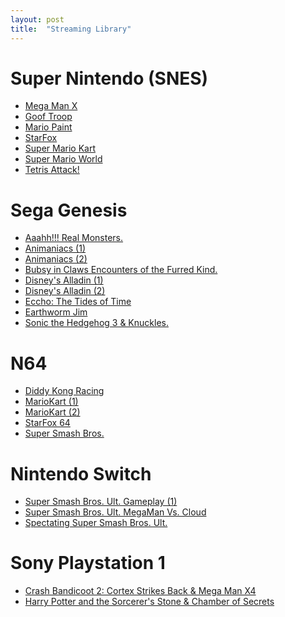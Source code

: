 ```yaml
---
layout: post
title:  "Streaming Library"
---
```


# Super Nintendo (SNES)

-	<a href="https://www.facebook.com/BLTRetro/videos/478682543556965/">Mega Man X</a>
-	<a href="https://www.facebook.com/BLTRetro/videos/1195504777535611/">Goof Troop</a>
-	<a href="https://www.facebook.com/582701405707444/videos/336871171010462/">Mario Paint</a> 
-	<a href="https://www.facebook.com/582701405707444/videos/597575784520811/">StarFox</a> 
-	<a href="https://www.facebook.com/582701405707444/videos/140543221020402/">Super Mario Kart</a> 
-	<a href="https://www.facebook.com/582701405707444/videos/603519823688581/">Super Mario World</a> 
-	<a href="https://www.facebook.com/582701405707444/videos/712858096290050/">Tetris Attack!</a> 

# Sega Genesis

-	<a href="https://www.facebook.com/582701405707444/videos/886222622164787/">Aaahh!!! Real Monsters.</a> 
-	<a href="https://www.facebook.com/582701405707444/videos/219678732969559/">Animaniacs (1)</a> 
-	<a href="https://www.facebook.com/582701405707444/videos/140592001030431/">Animaniacs (2)</a> 
-	<a href="https://www.facebook.com/582701405707444/videos/687666938560673/">Bubsy in Claws Encounters of the Furred Kind.</a> 
-	<a href="https://www.facebook.com/582701405707444/videos/859193228235929/">Disney's Alladin (1)</a> 
-	<a href="https://www.facebook.com/582701405707444/videos/239090890897997/">Disney's Alladin (2)</a> 
-	<a href="https://www.facebook.com/582701405707444/videos/148946987025689/">Eccho: The Tides of Time </a> 
-	<a href="https://www.facebook.com/582701405707444/videos/158831732245041/">Earthworm Jim</a> 
-	<a href="https://www.facebook.com/582701405707444/videos/234369361228337/">Sonic the Hedgehog 3 & Knuckles.</a> 

# N64

-	<a href="https://www.facebook.com/582701405707444/videos/311040683579434/">Diddy Kong Racing</a> 
-	<a href="https://www.facebook.com/582701405707444/videos/327405445295276/">MarioKart (1) </a> 
-	<a href="https://www.facebook.com/582701405707444/videos/1295237147485554/">MarioKart (2)</a> 
-	<a href="https://www.facebook.com/582701405707444/videos/1700351050113244/">StarFox 64</a> 
-	<a href="https://www.facebook.com/582701405707444/videos/719620662224153/">Super Smash Bros.</a> 

# Nintendo Switch

-	<a href="https://www.facebook.com/582701405707444/videos/256591802463245/">Super Smash Bros. Ult. Gameplay (1)</a> 
-	<a href="https://www.facebook.com/BLTRetro/videos/1167942670269289">Super Smash Bros. Ult. MegaMan Vs. Cloud</a> 
-	<a href="https://www.facebook.com/582701405707444/videos/471180114283390/">Spectating Super Smash Bros. Ult. </a> 

# Sony Playstation 1

- <a href="https://www.facebook.com/582701405707444/videos/296002838647723/">Crash Bandicoot 2: Cortex Strikes Back & Mega Man X4</a>
- <a href="https://www.facebook.com/BLTRetro/videos/3942082989232525">Harry Potter and the Sorcerer's Stone & Chamber of Secrets</a>
